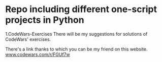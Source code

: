 # Repo including different one-script projects in Python

1.CodeWars-Exercises
There will be my suggestions for solutions of CodeWars' exercises.

There's a link thanks to which you can be my friend on this website.
www.codewars.com/r/FGUf7w

